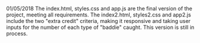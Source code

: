 01/05/2018
The index.html, styles.css and app.js are the final version of the project, 
meeting all requirements.
The index2.html, styles2.css and app2.js include the two "extra credit"
criteria, making it responsive and taking user inputs for the number of each
type of "baddie" caught. This version is still in process.